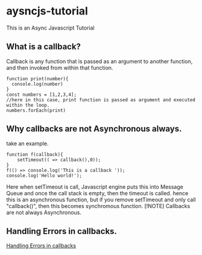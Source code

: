 # aysncjs-tutorial
This is an Async Javascript Tutorial

## What is a callback?
Callback is any function that is passed as an argument to another function, and then invoked from within that function.

```
function print(number){
  console.log(number)
}
const numbers = [1,2,3,4];
//here in this case, print function is passed as argument and executed within the loop.
numbers.forEach(print)
```

## Why callbacks are not Asynchronous always.
take an example.
```
function f(callback){
    setTimeout(( => callback(),0));
}
f(() => console.log('This is a callback '));
console.log('Hello world!');
```
Here when setTimeout is call, Javascript engine puts this into Message Queue and once the call stack is empty, then the timeout is called.
hence this is an asynchronous function, but if you remove setTimeout and only call "callback()", then this becomes synchromous function.
[!NOTE]
Callbacks are not always Asynchronous.

## Handling Errors in callbacks.
[Handling Errors in callbacks](callback/handling-error.js)
